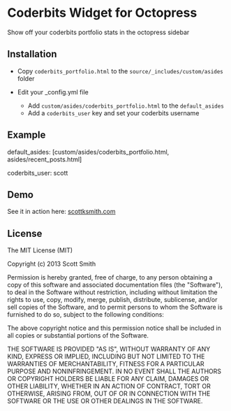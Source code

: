 Coderbits Widget for Octopress
==============================

Show off your coderbits portfolio stats in the octopress sidebar


Installation
------------

 - Copy ```coderbits_portfolio.html``` to the ```source/_includes/custom/asides``` folder

 - Edit your _config.yml file
   * Add ```custom/asides/coderbits_portfolio.html``` to the ```default_asides```
   * Add a ```coderbits_user``` key and set your coderbits username


Example
-------

default_asides: [custom/asides/coderbits_portfolio.html, asides/recent_posts.html]

coderbits_user: scott


Demo
----

See it in action here: [scottksmith.com](http://scottksmith.com)

License
-------

The MIT License (MIT)

Copyright (c) 2013 Scott Smith

Permission is hereby granted, free of charge, to any person obtaining a copy
of this software and associated documentation files (the "Software"), to deal
in the Software without restriction, including without limitation the rights
to use, copy, modify, merge, publish, distribute, sublicense, and/or sell
copies of the Software, and to permit persons to whom the Software is
furnished to do so, subject to the following conditions:

The above copyright notice and this permission notice shall be included in
all copies or substantial portions of the Software.

THE SOFTWARE IS PROVIDED "AS IS", WITHOUT WARRANTY OF ANY KIND, EXPRESS OR
IMPLIED, INCLUDING BUT NOT LIMITED TO THE WARRANTIES OF MERCHANTABILITY,
FITNESS FOR A PARTICULAR PURPOSE AND NONINFRINGEMENT. IN NO EVENT SHALL THE
AUTHORS OR COPYRIGHT HOLDERS BE LIABLE FOR ANY CLAIM, DAMAGES OR OTHER
LIABILITY, WHETHER IN AN ACTION OF CONTRACT, TORT OR OTHERWISE, ARISING FROM,
OUT OF OR IN CONNECTION WITH THE SOFTWARE OR THE USE OR OTHER DEALINGS IN
THE SOFTWARE.
